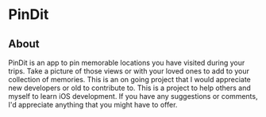 # PinDit

## About
PinDit is an app to pin memorable locations you have visited during your trips. Take a picture of those views or with your loved ones to add to your collection of memories. This is an on going project that I would appreciate new developers or old to contribute to. This is a project to help others and myself to learn iOS development. If you have any suggestions or comments, I'd appreciate anything that you might have to offer.
